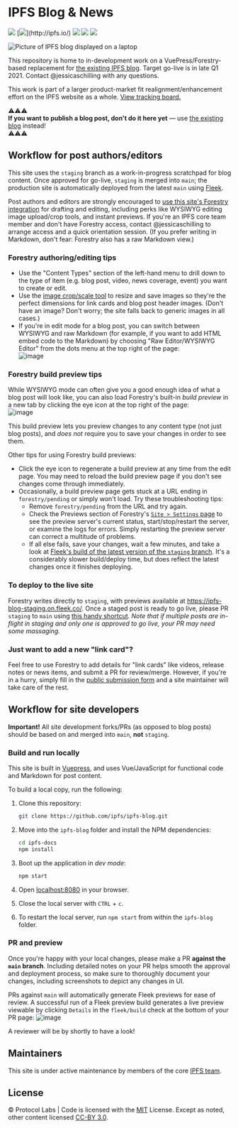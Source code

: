 # IPFS Blog & News

[![](https://img.shields.io/badge/made%20by-Protocol%20Labs-blue.svg)](https://protocol.ai)
[![](https://img.shields.io/badge/project-IPFS-blue.svg?)](http://ipfs.io/)
[![](https://img.shields.io/badge/platform-VuePress-green.svg)](https://vuepress.vuejs.org/)
[![](https://img.shields.io/badge/cms-Forestry-000000.svg)](https://forestry.io)
[![](https://img.shields.io/badge/deployed%20on-Fleek-ff69b4.svg)](http://fleek.co/)

![Picture of IPFS blog displayed on a laptop](https://user-images.githubusercontent.com/1507828/110040308-d2331580-7cff-11eb-8a05-8f5bad5ca819.png)

This repository is home to in-development work on a VuePress/Forestry-based replacement for [the existing IPFS blog](https://blog.ipfs.io). Target go-live is in late Q1 2021. Contact @jessicaschilling with any questions.

This work is part of a larger product-market fit realignment/enhancement effort on the IPFS website as a whole. [View tracking board.](https://github.com/orgs/ipfs/projects/11)

⚠️⚠️⚠️<br/>**If you want to publish a blog post, don't do it here yet** — use [the existing blog](https://github.com/ipfs/blog) instead!<br/>⚠️⚠️⚠️

## Workflow for post authors/editors

This site uses the `staging` branch as a work-in-progress scratchpad for blog content. Once approved for go-live, `staging` is merged into `main`; the production site is automatically deployed from the latest `main` using [Fleek](https://fleek.co/).

Post authors and editors are strongly encouraged to [use this site's Forestry integration](https://forestry.io) for drafting and editing, including perks like WYSIWYG editing image upload/crop tools, and instant previews. If you're an IPFS core team member and don't have Forestry access, contact @jessicaschilling to arrange access and a quick orientation session. (If you prefer writing in Markdown, don't fear: Forestry also has a raw Markdown view.) 

### Forestry authoring/editing tips

- Use the "Content Types" section of the left-hand menu to drill down to the type of item (e.g. blog post, video, news coverage, event) you want to create or edit.
- Use the [image crop/scale tool](https://ipfs-blog.on.fleek.co/image-crop/) to resize and save images so they're the perfect dimensions for link cards and blog post header images. (Don't have an image? Don't worry; the site falls back to generic images in all cases.)
- If you're in edit mode for a blog post, you can switch between WYSIWYG and raw Markdown (for example, if you want to add HTML embed code to the Markdown) by choosing "Raw Editor/WYSIWYG Editor" from the dots menu at the top right of the page:<br/>![image](https://user-images.githubusercontent.com/1507828/110036257-fbe93e00-7cf9-11eb-935c-a70f9d21c14f.png)

### Forestry build preview tips
While WYSIWYG mode can often give you a good enough idea of what a blog post will look like, you can also load Forestry's built-in _build preview_ in a new tab by clicking the eye icon at the top right of the page:<br/>![image](https://user-images.githubusercontent.com/1507828/110036918-f4766480-7cfa-11eb-9cf3-a0082e61a7a0.png)

This build preview lets you preview changes to any content type (not just blog posts), and _does not_ require you to save your changes in order to see them.

Other tips for using Forestry build previews:
- Click the eye icon to regenerate a build preview at any time from the edit page. You may need to reload the build preview page if you don't see changes come through immediately.
- Occasionally, a build preview page gets stuck at a URL ending in `forestry/pending` or simply won't load. Try these troubleshooting tips:
     - Remove `forestry/pending` from the URL and try again.
     - Check the Previews section of Forestry's [`Site > Settings` page](https://app.forestry.io/sites/lg5t7mxcqbr-da/#/settings/previews) to see the preview server's current status, start/stop/restart the server, or examine the logs for errors. Simply restarting the preview server can correct a multitude of problems.
     - If all else fails, save your changes, wait a few minutes, and take a look at [Fleek's build of the latest version of the `staging` branch](https://ipfs-blog-staging.on.fleek.co/). It's a considerably slower build/deploy time, but does reflect the latest changes once it finishes deploying.

### To deploy to the live site

Forestry writes directly to `staging`, with previews available at https://ipfs-blog-staging.on.fleek.co/. Once a staged post is ready to go live, please PR `staging` to `main` using [this handy shortcut](https://github.com/ipfs/ipfs-blog/compare/main...staging?expand=1). *Note that if multiple posts are in-flight in staging and only one is approved to go live, your PR may need some massaging.*

### Just want to add a new "link card"?

Feel free to use Forestry to add details for "link cards" like videos, release notes or news items, and submit a PR for review/merge. However, if you're in a hurry, simply fill in the [public submission form](https://airtable.com/shrNH8YWole1xc70I) and a site maintainer will take care of the rest.

## Workflow for site developers

**Important!** All site development forks/PRs (as opposed to blog posts) should be based on and merged into `main`, **not** `staging`.

### Build and run locally
This site is built in [Vuepress](https://vuepress.vuejs.org/guide/), and uses Vue/JavaScript for functional code and Markdown for post content.

To build a local copy, run the following:

1. Clone this repository:

   ```bash
   git clone https://github.com/ipfs/ipfs-blog.git
   ```

1. Move into the `ipfs-blog` folder and install the NPM dependencies:

   ```bash
   cd ipfs-docs
   npm install
   ```

1. Boot up the application in _dev mode_:

   ```bash
   npm start
   ```

1. Open [localhost:8080](http://localhost:8080) in your browser.
1. Close the local server with `CTRL` + `c`.
1. To restart the local server, run `npm start` from within the `ipfs-blog` folder.

### PR and preview
Once you're happy with your local changes, please make a PR **against the `main` branch**. Including detailed notes on your PR helps smooth the approval and deployment process, so make sure to thoroughly document your changes, including screenshots to depict any changes in UI.

PRs against `main` will automatically generate Fleek previews for ease of review. A successful run of a Fleek preview build generates a live preview viewable by clicking `Details` in the `fleek/build` check at the bottom of your PR page:
![image](https://user-images.githubusercontent.com/1507828/110034382-9dbb5b80-7cf7-11eb-89a4-7772970677d3.png)

A reviewer will be by shortly to have a look!

## Maintainers

This site is under active maintenance by members of the core [IPFS team](https://ipfs.io/team/).

## License

© Protocol Labs | Code is licensed with the [MIT](LICENSE) License. Except as noted, other content licensed [CC-BY 3.0](https://creativecommons.org/licenses/by/3.0/us/).
